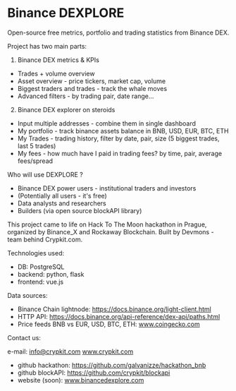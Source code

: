 # Binance DEXPLORE

Open-source free metrics, portfolio and trading statistics from Binance DEX.

Project has two main parts:

1. Binance DEX metrics & KPIs

- Trades + volume overview 
- Asset overview - price tickers, market cap, volume
- Biggest traders and trades - track the whale moves
- Advanced filters - by trading pair, date range...

2. Binance DEX explorer on steroids

- Input multiple addresses - combine them in single dashboard
- My portfolio - track binance assets balance in BNB, USD, EUR, BTC, ETH 
- My Trades - trading history, filter by date, pair, size (5 biggest trades, last 5 trades)
- My fees - how much have I paid in trading fees? by time, pair, average fees/spread 

Who will use DEXPLORE ?

- Binance DEX power users - institutional traders and investors
- (Potentially all users - it's free)
- Data analysts and researchers
- Builders (via open source blockAPI library)

This project came to life on Hack To The Moon hackathon in Prague, organized by Binance_X and Rockaway Blockchain.
Built by Devmons - team behind Crypkit.com.

Technologies used:

- DB: PostgreSQL
- backend: python, flask
- frontend: vue.js

Data sources:

- Binance Chain lightnode: https://docs.binance.org/light-client.html
- HTTP API: https://docs.binance.org/api-reference/dex-api/paths.html
- Price feeds BNB vs EUR, USD, BTC, ETH: www.coingecko.com

Contact us:

e-mail: info@crypkit.com
www.crypkit.com

- github hackathon: https://github.com/galvanizze/hackathon_bnb 
- github blockAPI: https://github.com/crypkit/blockapi 
- website (soon): www.binancedexplore.com  

